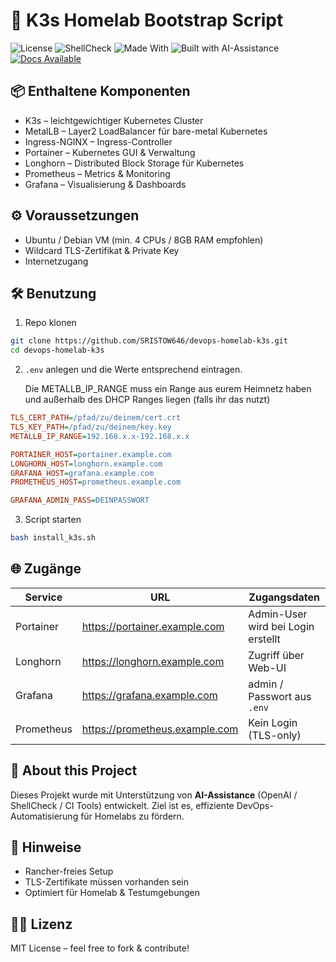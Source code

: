 # 🚀 K3s Homelab Bootstrap Script

![License](https://img.shields.io/github/license/sristow646/devops-homelab-k3s)
![ShellCheck](https://github.com/sristow646/devops-homelab-k3s/actions/workflows/shellcheck.yml/badge.svg)
![Made With](https://img.shields.io/badge/Made%20with-Bash-blue)
![Built with AI-Assistance](https://img.shields.io/badge/Built%20with-AI--Assistance-blueviolet?style=flat-square)
[![Docs Available](https://img.shields.io/badge/Docs-Available-blue?style=flat-square)](docs/)


## 📦 Enthaltene Komponenten

- K3s – leichtgewichtiger Kubernetes Cluster
- MetalLB – Layer2 LoadBalancer für bare-metal Kubernetes
- Ingress-NGINX – Ingress-Controller
- Portainer – Kubernetes GUI & Verwaltung
- Longhorn – Distributed Block Storage für Kubernetes
- Prometheus – Metrics & Monitoring
- Grafana – Visualisierung & Dashboards

## ⚙️ Voraussetzungen

- Ubuntu / Debian VM (min. 4 CPUs / 8GB RAM empfohlen)
- Wildcard TLS-Zertifikat & Private Key
- Internetzugang

## 🛠️ Benutzung

1. Repo klonen

```bash
git clone https://github.com/SRISTOW646/devops-homelab-k3s.git
cd devops-homelab-k3s
```

2. `.env` anlegen und die Werte entsprechend eintragen.

   Die METALLB_IP_RANGE muss ein Range aus eurem Heimnetz haben und außerhalb des DHCP Ranges liegen (falls ihr das nutzt)

```ini
TLS_CERT_PATH=/pfad/zu/deinem/cert.crt
TLS_KEY_PATH=/pfad/zu/deinem/key.key
METALLB_IP_RANGE=192.168.x.x-192.168.x.x

PORTAINER_HOST=portainer.example.com
LONGHORN_HOST=longhorn.example.com
GRAFANA_HOST=grafana.example.com
PROMETHEUS_HOST=prometheus.example.com

GRAFANA_ADMIN_PASS=DEINPASSWORT
```

3. Script starten

```bash
bash install_k3s.sh
```

## 🌐 Zugänge

| Service      | URL                         | Zugangsdaten                        |
|--------------|-----------------------------|-------------------------------------|
| Portainer    | https://portainer.example.com  | Admin-User wird bei Login erstellt  |
| Longhorn     | https://longhorn.example.com   | Zugriff über Web-UI                 |
| Grafana      | https://grafana.example.com    | admin / Passwort aus `.env`         |
| Prometheus   | https://prometheus.example.com | Kein Login (TLS-only)               |

## 🤖 About this Project

Dieses Projekt wurde mit Unterstützung von **AI-Assistance** (OpenAI / ShellCheck / CI Tools) entwickelt. Ziel ist es, effiziente DevOps-Automatisierung für Homelabs zu fördern.

## 📝 Hinweise
- Rancher-freies Setup
- TLS-Zertifikate müssen vorhanden sein
- Optimiert für Homelab & Testumgebungen

## 🧑‍💻 Lizenz
MIT License – feel free to fork & contribute!